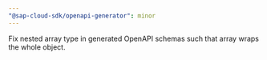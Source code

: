 ```yaml
---
"@sap-cloud-sdk/openapi-generator": minor
---
```


Fix nested array type in generated OpenAPI schemas such that array wraps the whole object.
